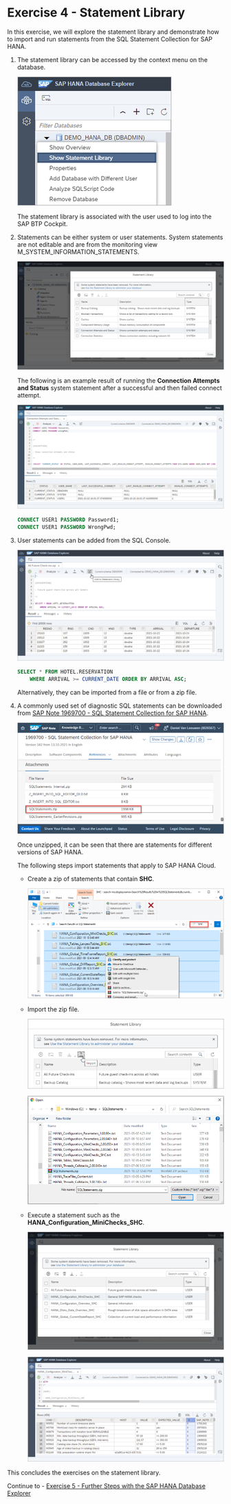 # Exercise 4 - Statement Library

In this exercise, we will explore the statement library and demonstrate how to import and run statements from the SQL Statement Collection for SAP HANA. 

1. The statement library can be accessed by the context menu on the database.

    ![](images/OpenStatementLibrary.png)

    The statement library is associated with the user used to log into the SAP BTP Cockpit.

2. Statements can be either system or user statements.  System statements are not editable and are from the monitoring view M_SYSTEM_INFORMATION_STATEMENTS.

    ![](images/SystemStatements.png)

    The following is an example result of running the **Connection Attempts and Status** system statement after a successful and then failed connect attempt.

    ![](images/SystemStatementsConnections.png)

    ```sql
    CONNECT USER1 PASSWORD Password1;
    CONNECT USER1 PASSWORD WrongPwd;
    ```

3. User statements can be added from the SQL Console.

    ![](images/AddUserStatement.png)

    ```sql
    SELECT * FROM HOTEL.RESERVATION
        WHERE ARRIVAL >= CURRENT_DATE ORDER BY ARRIVAL ASC;
    ```

    Alternatively, they can be imported from a file or from a zip file.

4. A commonly used set of diagnostic SQL statements can be downloaded from [SAP Note 1969700 - SQL Statement Collection for SAP HANA](https://launchpad.support.sap.com/#/notes/1969700).

    ![](images/SQLStatementCollectionNote.png)

    Once unzipped, it can be seen that there are statements for different versions of SAP HANA. 

    The following steps import statements that apply to SAP HANA Cloud.

    * Create a zip of statements that contain **SHC**.
        
        ![](images/CreateZip.png)

    * Import the zip file.

        ![](images/Import.png)

        ![](images/ImportSHCStatements.png)

    * Execute a statement such as the **HANA_Configuration_MiniChecks_SHC**.
    
        ![](images/HANAConfigurationMiniChecks.png)

        ![](images/HANAConfigurationMiniChecksResult.png)

This concludes the exercises on the statement library.
    
Continue to - [Exercise 5 - Further Steps with the SAP HANA Database Explorer](../ex5/README.md)